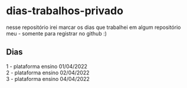 # dias-trabalhos-privado

nesse repositório irei marcar os dias que trabalhei em algum repositório meu - somente para registrar no github :)

## Dias
1 - plataforma ensino 01/04/2022</br>
2 - plataforma ensino 02/04/2022</br>
3 - plataforma ensino 04/04/2022</br>
